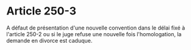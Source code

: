 # Article 250-3

A défaut de présentation d'une nouvelle convention dans le délai fixé à l'article 250-2 ou si le juge refuse une nouvelle fois l'homologation, la demande en divorce est caduque.
